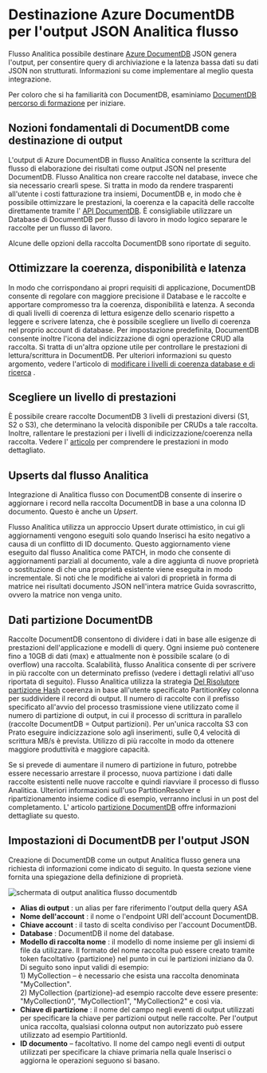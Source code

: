<properties
    pageTitle="Output JSON per Analitica flusso | Microsoft Azure"
    description="Informazioni su come flusso Analitica possibile assegnare Azure DocumentDB per l'output JSON, per l'archiviazione dei dati e bassa latenza query su dati JSON non strutturati."
    keywords="JSON output"
    documentationCenter=""
    services="stream-analytics,documentdb"
    authors="jeffstokes72"
    manager="jhubbard"
    editor="cgronlun"/>

<tags
    ms.service="stream-analytics"
    ms.devlang="na"
    ms.topic="article"
    ms.tgt_pltfrm="na"
    ms.workload="data-services"
    ms.date="09/26/2016"
    ms.author="jeffstok"/>

# <a name="target-azure-documentdb-for-json-output-from-stream-analytics"></a>Destinazione Azure DocumentDB per l'output JSON Analitica flusso

Flusso Analitica possibile destinare [Azure DocumentDB](https://azure.microsoft.com/services/documentdb/) JSON genera l'output, per consentire query di archiviazione e la latenza bassa dati su dati JSON non strutturati. Informazioni su come implementare al meglio questa integrazione.

Per coloro che si ha familiarità con DocumentDB, esaminiamo [DocumentDB percorso di formazione](https://azure.microsoft.com/documentation/learning-paths/documentdb/) per iniziare.

## <a name="basics-of-documentdb-as-an-output-target"></a>Nozioni fondamentali di DocumentDB come destinazione di output
L'output di Azure DocumentDB in flusso Analitica consente la scrittura del flusso di elaborazione dei risultati come output JSON nel presente DocumentDB. Flusso Analitica non creare raccolte nel database, invece che sia necessario crearli spese. Si tratta in modo da rendere trasparenti all'utente i costi fatturazione tra insiemi, DocumentDB e, in modo che è possibile ottimizzare le prestazioni, la coerenza e la capacità delle raccolte direttamente tramite l' [API DocumentDB](https://msdn.microsoft.com/library/azure/dn781481.aspx). È consigliabile utilizzare un Database di DocumentDB per flusso di lavoro in modo logico separare le raccolte per un flusso di lavoro.

Alcune delle opzioni della raccolta DocumentDB sono riportate di seguito.

## <a name="tune-consistency-availability-and-latency"></a>Ottimizzare la coerenza, disponibilità e latenza

In modo che corrispondano ai propri requisiti di applicazione, DocumentDB consente di regolare con maggiore precisione il Database e le raccolte e apportare compromesso tra la coerenza, disponibilità e latenza. A seconda di quali livelli di coerenza di lettura esigenze dello scenario rispetto a leggere e scrivere latenza, che è possibile scegliere un livello di coerenza nel proprio account di database. Per impostazione predefinita, DocumentDB consente inoltre l'icona del indicizzazione di ogni operazione CRUD alla raccolta. Si tratta di un'altra opzione utile per controllare le prestazioni di lettura/scrittura in DocumentDB. Per ulteriori informazioni su questo argomento, vedere l'articolo di [modificare i livelli di coerenza database e di ricerca](../documentdb/documentdb-consistency-levels.md) .

## <a name="choose-a-performance-level"></a>Scegliere un livello di prestazioni

È possibile creare raccolte DocumentDB 3 livelli di prestazioni diversi (S1, S2 o S3), che determinano la velocità disponibile per CRUDs a tale raccolta. Inoltre, rallentare le prestazioni per i livelli di indicizzazione/coerenza nella raccolta. Vedere l' [articolo](../documentdb/documentdb-performance-levels.md) per comprendere le prestazioni in modo dettagliato.

## <a name="upserts-from-stream-analytics"></a>Upserts dal flusso Analitica

Integrazione di Analitica flusso con DocumentDB consente di inserire o aggiornare i record nella raccolta DocumentDB in base a una colonna ID documento. Questo è anche un *Upsert*.

Flusso Analitica utilizza un approccio Upsert durate ottimistico, in cui gli aggiornamenti vengono eseguiti solo quando Inserisci ha esito negativo a causa di un conflitto di ID documento. Questo aggiornamento viene eseguito dal flusso Analitica come PATCH, in modo che consente di aggiornamenti parziali al documento, vale a dire aggiunta di nuove proprietà o sostituzione di che una proprietà esistente viene eseguita in modo incrementale. Si noti che le modifiche ai valori di proprietà in forma di matrice nei risultati documento JSON nell'intera matrice Guida sovrascritto, ovvero la matrice non venga unito.

## <a name="data-partitioning-in-documentdb"></a>Dati partizione DocumentDB

Raccolte DocumentDB consentono di dividere i dati in base alle esigenze di prestazioni dell'applicazione e modelli di query. Ogni insieme può contenere fino a 10GB di dati (max) e attualmente non è possibile scalare (o di overflow) una raccolta. Scalabilità, flusso Analitica consente di per scrivere in più raccolte con un determinato prefisso (vedere i dettagli relativi all'uso riportata di seguito). Flusso Analitica utilizza la strategia [Del Risolutore partizione Hash](https://msdn.microsoft.com/library/azure/microsoft.azure.documents.partitioning.hashpartitionresolver.aspx) coerenza in base all'utente specificato PartitionKey colonna per suddividere il record di output. Il numero di raccolte con il prefisso specificato all'avvio del processo trasmissione viene utilizzato come il numero di partizione di output, in cui il processo di scrittura in parallelo (raccolte DocumentDB = Output partizioni). Per un'unica raccolta S3 con Prato eseguire indicizzazione solo agli inserimenti, sulle 0,4 velocità di scrittura MB/s è prevista. Utilizzo di più raccolte in modo da ottenere maggiore produttività e maggiore capacità.

Se si prevede di aumentare il numero di partizione in futuro, potrebbe essere necessario arrestare il processo, nuova partizione i dati dalle raccolte esistenti nelle nuove raccolte e quindi riavviare il processo di flusso Analitica. Ulteriori informazioni sull'uso PartitionResolver e ripartizionamento insieme codice di esempio, verranno inclusi in un post del completamento. L' articolo [partizione DocumentDB](../articles/documentdb-partition-data.md#developing-a-partitioned-application) offre informazioni dettagliate su questo.

## <a name="documentdb-settings-for-json-output"></a>Impostazioni di DocumentDB per l'output JSON

Creazione di DocumentDB come un output Analitica flusso genera una richiesta di informazioni come indicato di seguito. In questa sezione viene fornita una spiegazione della definizione di proprietà.

![schermata di output analitica flusso documentdb](media/stream-analytics-documentdb-output/stream-analytics-documentdb-output.png)  

-   **Alias di output** : un alias per fare riferimento l'output della query ASA  
-   **Nome dell'account** : il nome o l'endpoint URI dell'account DocumentDB.  
-   **Chiave account** : il tasto di scelta condiviso per l'account DocumentDB.  
-   **Database** : DocumentDB il nome del database.  
-   **Modello di raccolta nome** : il modello di nome insieme per gli insiemi di file da utilizzare. Il formato del nome raccolta può essere creato tramite token facoltativo {partizione} nel punto in cui le partizioni iniziano da 0. Di seguito sono input validi di esempio:  
   1\) MyCollection – è necessario che esista una raccolta denominata "MyCollection".  
   2\) MyCollection {partizione}-ad esempio raccolte deve essere presente: "MyCollection0", "MyCollection1", "MyCollection2" e così via.  
-   **Chiave di partizione** : il nome del campo negli eventi di output utilizzati per specificare la chiave per partizioni output nelle raccolte. Per l'output unica raccolta, qualsiasi colonna output non autorizzato può essere utilizzato ad esempio PartitionId.  
-   **ID documento** – facoltativo. Il nome del campo negli eventi di output utilizzati per specificare la chiave primaria nella quale Inserisci o aggiorna le operazioni seguono si basano.  
